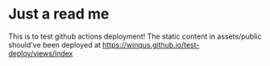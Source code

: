 # Just a read me
This is to test github actions deployment!
The static content in assets/public should've been deployed at https://winqus.github.io/test-deploy/views/index

